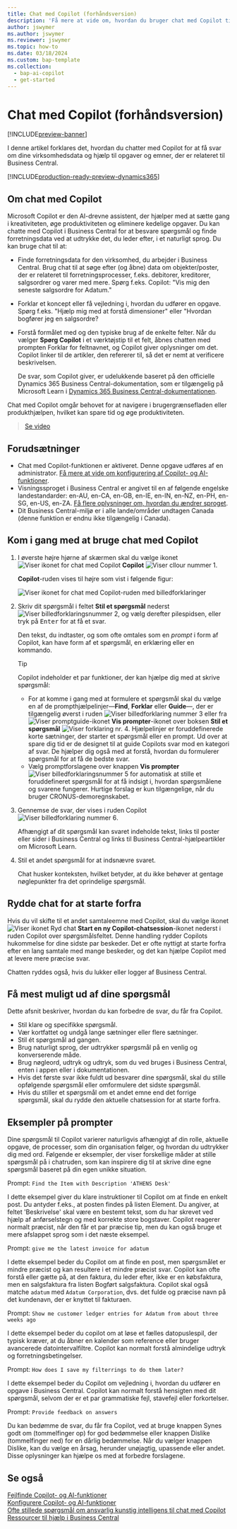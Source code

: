 ```yaml
---
title: Chat med Copilot (forhåndsversion)
description: 'Få mere at vide om, hvordan du bruger chat med Copilot til at finde data og få hjælp i Business Central.'
author: jswymer
ms.author: jswymer
ms.reviewer: jswymer
ms.topic: how-to
ms.date: 03/18/2024
ms.custom: bap-template
ms.collection:
  - bap-ai-copilot
  - get-started
---
```


# <a name="chat-with-copilot-preview"></a>Chat med Copilot (forhåndsversion)

[!INCLUDE[preview-banner](includes/preview-banner.md)]

I denne artikel forklares det, hvordan du chatter med Copilot for at få svar om dine virksomhedsdata og hjælp til opgaver og emner, der er relateret til Business Central.

[!INCLUDE[production-ready-preview-dynamics365](includes/production-ready-preview-dynamics365.md)]

## <a name="about-chat-with-copilot"></a>Om chat med Copilot

Microsoft Copilot er den AI-drevne assistent, der hjælper med at sætte gang i kreativiteten, øge produktiviteten og eliminere kedelige opgaver. Du kan chatte med Copilot i Business Central for at besvare spørgsmål og finde forretningsdata ved at udtrykke det, du leder efter, i et naturligt sprog. Du kan bruge chat til at:

- Finde forretningsdata for den virksomhed, du arbejder i Business Central. Brug chat til at søge efter (og åbne) data om objekter/poster, der er relateret til forretningsprocesser, f.eks. debitorer, kreditorer, salgsordrer og varer med mere. Spørg f.eks. Copilot: "Vis mig den seneste salgsordre for Adatum."
- Forklar et koncept eller få vejledning i, hvordan du udfører en opgave. Spørg f.eks. "Hjælp mig med at forstå dimensioner" eller "Hvordan bogfører jeg en salgsordre?
- Forstå formålet med og den typiske brug af de enkelte felter. Når du vælger **Spørg Copilot** i et værktøjstip til et felt, åbnes chatten med prompten Forklar for feltnavnet, og Copilot giver oplysninger om det. Copilot linker til de artikler, den refererer til, så det er nemt at verificere beskrivelsen.

  De svar, som Copilot giver, er udelukkende baseret på den officielle Dynamics 365 Business Central-dokumentation, som er tilgængelig på Microsoft Learn i [Dynamics 365 Business Central-dokumentationen](/dynamics365/business-central/).

Chat med Copilot omgår behovet for at navigere i brugergrænsefladen eller produkthjælpen, hvilket kan spare tid og øge produktiviteten.
  
> [Se video](https://go.microsoft.com/fwlink/?linkid=2250609)

## <a name="prerequisites"></a>Forudsætninger

- Chat med Copilot-funktionen er aktiveret. Denne opgave udføres af en administrator. [Få mere at vide om konfigurering af Copilot- og AI-funktioner](enable-ai.md).
- Visningssproget i Business Central er angivet til en af følgende engelske landestandarder: en-AU, en-CA, en-GB, en-IE, en-IN, en-NZ, en-PH, en-SG, en-US, en-ZA. [Få flere oplysninger om, hvordan du ændrer sproget](ui-change-basic-settings.md#language).
- Dit Business Central-miljø er i alle lande/områder undtagen Canada (denne funktion er endnu ikke tilgængelig i Canada).

## <a name="get-started-using-chat-with-copilot"></a>Kom i gang med at bruge chat med Copilot

1. I øverste højre hjørne af skærmen skal du vælge ikonet ![Viser ikonet for chat med Copilot](media/chat-copilot-icon.png) **Copilot** ![Viser cllour nummer 1](media/callout-number-1.svg).

   **Copilot**-ruden vises til højre som vist i følgende figur:

    ![Viser ikonet for chat med Copilot-ruden med billedforklaringer](media/chat-with-copilot-pane.svg)

1. Skriv dit spørgsmål i feltet **Stil et spørgsmål** nederst ![Viser billedforklaringsnummer 2](media/callout-number-2.svg), og vælg derefter pilespidsen, eller tryk på <kbd>Enter</kbd> for at få et svar.

   Den tekst, du indtaster, og som ofte omtales som en *prompt* i form af Copilot, kan have form af et spørgsmål, en erklæring eller en kommando.

   > [!TIP]
   > Copilot indeholder et par funktioner, der kan hjælpe dig med at skrive spørgsmål:
   > - For at komme i gang med at formulere et spørgsmål skal du vælge en af de prompthjælpelinjer&mdash;**Find**, **Forklar** eller **Guide**&mdash;, der er tilgængelig øverst i ruden ![Viser billedforklaring nummer 3](media/callout-number-3.svg) eller fra ![Viser promptguide-ikonet](media/prompt-guide-icon.png) **Vis prompter**-ikonet over boksen **Stil et spørgsmål** ![Viser forklaring nr. 4](media/callout-number-4.svg). Hjælpelinjer er foruddefinerede korte sætninger, der starter et spørgsmål eller en prompt. Ud over at spare dig tid er de designet til at guide Copilots svar mod en kategori af svar. De hjælper dig også med at forstå, hvordan du formulerer spørgsmål for at få de bedste svar.
   > - Vælg promptforslagene over knappen **Vis prompter** ![Viser billedforklaringsnummer 5](media/callout-number-5.svg) for automatisk at stille et foruddefineret spørgsmål for at få indsigt i, hvordan spørgsmålene og svarene fungerer. Hurtige forslag er kun tilgængelige, når du bruger CRONUS-demoregnskabet.

1. Gennemse de svar, der vises i ruden Copilot ![Viser billedforklaring nummer 6](media/callout-number-6.svg).

   Afhængigt af dit spørgsmål kan svaret indeholde tekst, links til poster eller sider i Business Central og links til Business Central-hjælpeartikler om Microsoft Learn.

1. Stil et andet spørgsmål for at indsnævre svaret.

   Chat husker konteksten, hvilket betyder, at du ikke behøver at gentage nøglepunkter fra det oprindelige spørgsmål.

## <a name="clear-chat-to-start-over"></a>Rydde chat for at starte forfra

Hvis du vil skifte til et andet samtaleemne med Copilot, skal du vælge ikonet ![Viser ikonet Ryd chat](media/clear-chat-icon.png) **Start en ny Copilot-chatsession**-ikonet nederst i ruden Copilot over spørgsmålsfeltet. Denne handling rydder Copilots hukommelse for dine sidste par beskeder. Det er ofte nyttigt at starte forfra efter en lang samtale med mange beskeder, og det kan hjælpe Copilot med at levere mere præcise svar.

Chatten ryddes også, hvis du lukker eller logger af Business Central.

## <a name="get-the-most-out-of-your-questions"></a><a name="tips"></a>Få mest muligt ud af dine spørgsmål

Dette afsnit beskriver, hvordan du kan forbedre de svar, du får fra Copilot.

- Stil klare og specifikke spørgsmål.
- Vær kortfattet og undgå lange sætninger eller flere sætninger.
- Stil ét spørgsmål ad gangen. <!--Avoid asking about multiple questions in one message.-->
- Brug naturligt sprog, der udtrykker spørgsmål på en venlig og konverserende måde.
- Brug nøgleord, udtryk og udtryk, som du ved bruges i Business Central, enten i appen eller i dokumentationen.
- Hvis det første svar ikke fuldt ud besvarer dine spørgsmål, skal du stille opfølgende spørgsmål eller omformulere det sidste spørgsmål.
- Hvis du stiller et spørgsmål om et andet emne end det forrige spørgsmål, skal du rydde den aktuelle chatsession for at starte forfra.

## <a name="example-prompts"></a>Eksempler på prompter

Dine spørgsmål til Copilot varierer naturligvis afhængigt af din rolle, aktuelle opgave, de processer, som din organisation følger, og hvordan du udtrykker dig med ord. Følgende er eksempler, der viser forskellige måder at stille spørgsmål på i chatruden, som kan inspirere dig til at skrive dine egne spørgsmål baseret på din egen unikke situation.

Prompt: `Find the Item with Description 'ATHENS Desk'`

I dette eksempel giver du klare instruktioner til Copilot om at finde en enkelt post. Du antyder f.eks., at posten findes på listen Element. Du angiver, at feltet 'Beskrivelse' skal være en bestemt tekst, som du har skrevet ved hjælp af anførselstegn og med korrekte store bogstaver. Copilot reagerer normalt præcist, når den får et par præcise tip, men du kan også bruge et mere afslappet sprog som i det næste eksempel.

Prompt: `give me the latest invoice for adatum`

I dette eksempel beder du Copilot om at finde en post, men spørgsmålet er mindre præcist og kan resultere i et mindre præcist svar. Copilot kan ofte forstå eller gætte på, at den faktura, du leder efter, ikke er en købsfaktura, men en salgsfaktura fra listen Bogført salgsfaktura. Copilot skal også matche `adatum` med `Adatum Corporation`, dvs. det fulde og præcise navn på det kundenavn, der er knyttet til fakturaen.

Prompt: `Show me customer ledger entries for Adatum from about three weeks ago`

I dette eksempel beder du copilot om at løse et fælles datopuslespil, der typisk kræver, at du åbner en kalender som reference eller bruger avancerede datointervalfiltre. Copilot kan normalt forstå almindelige udtryk og forretningsbetingelser.

Prompt: `How does I save my filterrings to do them later?`

I dette eksempel beder du Copilot om vejledning i, hvordan du udfører en opgave i Business Central. Copilot kan normalt forstå hensigten med dit spørgsmål, selvom der er et par grammatiske fejl, stavefejl eller forkortelser.

Prompt: `Provide feedback on answers`

Du kan bedømme de svar, du får fra Copilot, ved at bruge knappen Synes godt om (tommelfinger op) for god bedømmelse eller knappen Dislike (tommelfinger ned) for en dårlig bedømmelse. Når du vælger knappen Dislike, kan du vælge en årsag, herunder unøjagtig, upassende eller andet. Disse oplysninger kan hjælpe os med at forbedre forslagene.

<!--
1. If you want help getting you're question started, select the prompts either from the **Find**, **Explain**, or **Guide** buttons at the top of the Coplit pane or use the **View Prompts** menu above **Ask a question** box at the bottom.

   Prompts are predefined short phrases that start a question. Apart from saving you time, they're designed to target responses to specific categories. They also help you undestand how you can phrase questions to get the responses.-->
## <a name="see-also"></a>Se også

[Fejlfinde Copilot- og AI-funktioner](ai-copilot-troubleshooting.md)  
[Konfigurere Copilot- og AI-funktioner](enable-ai.md)  
[Ofte stillede spørgsmål om ansvarlig kunstig intelligens til chat med Copilot](faqs-chat-with-copilot.md)  
[Ressourcer til hjælp i Business Central](product-help-and-support.md)  
